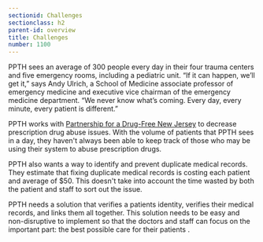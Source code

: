 ```yaml
---
sectionid: Challenges
sectionclass: h2
parent-id: overview
title: Challenges
number: 1100
---
```

PPTH sees an average of 300 people every day in their four trauma centers and five emergency rooms, including a pediatric unit. “If it can happen, we’ll get it,” says Andy Ulrich, a School of Medicine associate professor of emergency medicine and executive vice chairman of the emergency medicine department. “We never know what’s coming. Every day, every minute, every patient is different.”

PPTH works with [Partnership for a Drug-Free New Jersey](http://www.drugfreenj.org/) to decrease prescription drug abuse issues. With the volume of patients that PPTH sees in a day, they haven't always been able to keep track of those who may be using their system to abuse prescription drugs.

PPTH also wants a way to identify and prevent duplicate medical records. They estimate that fixing duplicate medical records is costing each patient and average of $50. This doesn't take into account the time wasted by both the patient and staff to sort out the issue.

PPTH needs a solution that verifies a patients identity, verifies their medical records, and links them all together. This solution needs to be easy and non-disruptive to implement so that the doctors and staff can focus on the important part: the best possible care for their patients .